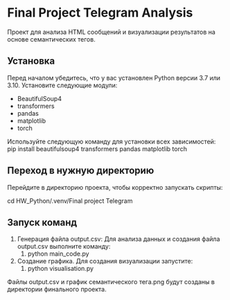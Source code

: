 # Final Project Telegram Analysis
Проект для анализа HTML сообщений и визуализации результатов на основе семантических тегов.

## Установка
Перед началом убедитесь, что у вас установлен Python версии 3.7 или 3.10. Установите следующие модули: 
- BeautifulSoup4 
- transformers 
- pandas 
- matplotlib 
- torch

Используйте следующую команду для установки всех зависимостей:
pip install beautifulsoup4 transformers pandas matplotlib torch

## Переход в нужную директорию
Перейдите в директорию проекта, чтобы корректно запускать скрипты:

cd HW_Python/.venv/Final project Telegram

## Запуск команд

1. Генерация файла output.csv: Для анализа данных и создания файла output.csv выполните команду:
	1. python main_code.py
2. Создание графика. Для создания визуализации запустите:
	1. python visualisation.py

Файлы output.csv и график семантического тега.png будут созданы в директории финального проекта.